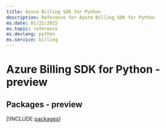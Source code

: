 ```yaml
---
title: Azure Billing SDK for Python
description: Reference for Azure Billing SDK for Python
ms.date: 01/22/2025
ms.topic: reference
ms.devlang: python
ms.service: billing
---
```

# Azure Billing SDK for Python - preview
## Packages - preview
[!INCLUDE [packages](billing-index.md)]